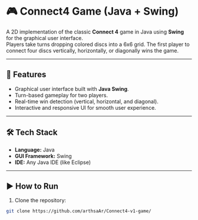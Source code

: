 # 🎮 Connect4 Game (Java + Swing)

A 2D implementation of the classic **Connect 4** game in Java using **Swing** for the graphical user interface.  
Players take turns dropping colored discs into a 6x6 grid. The first player to connect four discs vertically, horizontally, or diagonally wins the game.

---

## 🧠 Features
- Graphical user interface built with **Java Swing**.
- Turn-based gameplay for two players.
- Real-time win detection (vertical, horizontal, and diagonal).
- Interactive and responsive UI for smooth user experience.

---

## 🛠️ Tech Stack
- **Language:** Java
- **GUI Framework:** Swing
- **IDE:** Any Java IDE (like Eclipse)

---

## ▶️ How to Run
1. Clone the repository:
```bash
git clone https://github.com/arthsaAr/Connect4-v1-game/
